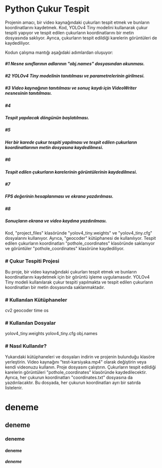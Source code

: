 # Python Çukur Tespit

Projenin amacı, bir video kaynağındaki çukurları tespit etmek ve bunların koordinatlarını kaydetmek. Kod, YOLOv4 Tiny modelini kullanarak çukur tespiti yapıyor ve tespit edilen çukurların koordinatlarını bir metin dosyasında saklıyor. Ayrıca, çukurların tespit edildiği karelerin görüntüleri de kaydediliyor.

Kodun çalışma mantığı aşağıdaki adımlardan oluşuyor:

<h5>#1 Nesne sınıflarının adlarının "obj.names" dosyasından okunması.</h5>
<h5>#2 YOLOv4 Tiny modelinin tanıtılması ve parametrelerinin girilmesi.</h5>
<h5>#3 Video kaynağının tanıtılması ve sonuç kaydı için VideoWriter nesnesinin tanıtılması.</h5>
<h5>#4</h5> <h5>Tespit yapılacak döngünün başlatılması.</h5>
<h5>#5</h5> <h5>Her bir karede çukur tespiti yapılması ve tespit edilen çukurların koordinatlarının metin dosyasına kaydedilmesi.</h5>
<h5>#6</h5> <h5>Tespit edilen çukurların karelerinin görüntülerinin kaydedilmesi.</h5>
<h5>#7</h5> <h5>FPS değerinin hesaplanması ve ekrana yazdırılması.</h5>
<h5>#8</h5> <h5>Sonuçların ekrana ve video kaydına yazdırılması.</h5>

Kod, "project_files" klasöründe "yolov4_tiny.weights" ve "yolov4_tiny.cfg" dosyalarını kullanıyor. Ayrıca, "geocoder" kütüphanesi de kullanılıyor. Tespit edilen çukurların koordinatları "pothole_coordinates" klasöründe saklanıyor ve görüntüler "pothole_coordinates" klasörüne kaydediliyor.


<h3># Çukur Tespiti Projesi</h3>
Bu proje, bir video kaynağındaki çukurları tespit etmek ve bunların koordinatlarını kaydetmek için bir görüntü işleme uygulamasıdır. YOLOv4 Tiny modeli kullanılarak çukur tespiti yapılmakta ve tespit edilen çukurların koordinatları bir metin dosyasında saklanmaktadır.

<h3># Kullanılan Kütüphaneler</h3>
cv2
geocoder
time
os

<h3># Kullanılan Dosyalar</h3>
yolov4_tiny.weights
yolov4_tiny.cfg
obj.names

<h3># Nasıl Kullanılır?</h3>
Yukarıdaki kütüphaneleri ve dosyaları indirin ve projenin bulunduğu klasöre yerleştirin.
Video kaynağını "test-karsiyaka.mp4" olarak değiştirin veya kendi videonuzu kullanın.
Proje dosyasını çalıştırın.
Çukurların tespit edildiği karelerin görüntüleri "pothole_coordinates" klasöründe kaydedilecektir. Ayrıca, her çukurun koordinatları "coordinates.txt" dosyasına da yazdırılacaktır. Bu dosyada, her çukurun koordinatları ayrı bir satırda listelenir.

<h1>deneme</h1>
<h2>deneme</h2>
<h3>deneme</h3>
<h4>deneme</h4>
<h5>deneme</h5>

